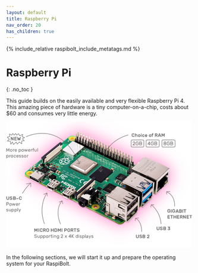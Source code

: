 ```yaml
---
layout: default
title: Raspberry Pi
nav_order: 20
has_children: true
---
```

<!-- markdownlint-disable MD014 MD022 MD025 MD040 -->
{% include_relative raspibolt_include_metatags.md %}

# Raspberry Pi
{: .no_toc }

This guide builds on the easily available and very flexible Raspberry Pi 4.
This amazing piece of hardware is a tiny computer-on-a-chip, costs about $60 and consumes very little energy.

![Raspberry Pi](images/raspberry-pi_hardware.png)

In the following sections, we will start it up and prepare the operating system for your RaspiBolt.
